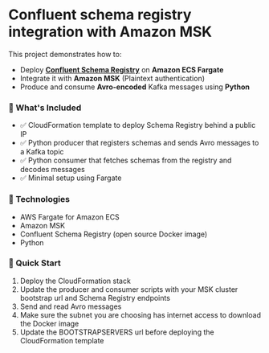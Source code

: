 # Confluent schema registry integration with Amazon MSK

This project demonstrates how to:
- Deploy [**Confluent Schema Registry**](https://github.com/confluentinc/schema-registry) on **Amazon ECS Fargate**
- Integrate it with **Amazon MSK** (Plaintext authentication)
- Produce and consume **Avro-encoded** Kafka messages using **Python**

### 🔧 What's Included
- ✅ CloudFormation template to deploy Schema Registry behind a public IP
- ✅ Python producer that registers schemas and sends Avro messages to a Kafka topic
- ✅ Python consumer that fetches schemas from the registry and decodes messages
- ✅ Minimal setup using Fargate

### 🧪 Technologies
- AWS Fargate for Amazon ECS
- Amazon MSK
- Confluent Schema Registry (open source Docker image)
- Python

### 🚀 Quick Start
1. Deploy the CloudFormation stack
2. Update the producer and consumer scripts with your MSK cluster bootstrap url and Schema Registry endpoints
3. Send and read Avro messages
4. Make sure the subnet you are choosing has internet access to download the Docker image
5. Update the BOOTSTRAPSERVERS url before deploying the CloudFormation template


